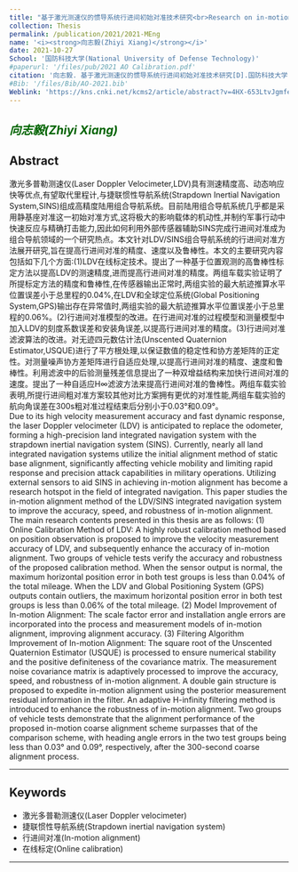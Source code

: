 ```yaml
---
title: "基于激光测速仪的惯导系统行进间初始对准技术研究<br>Research on in-motion initial alignment technology of Inertial Navigation system based on laser Doppler Velocimeter"
collection: Thesis
permalink: /publication/2021/2021-MEng
name: '<i><strong>向志毅(Zhiyi Xiang)</strong></i>'
date: 2021-10-27
School: '国防科技大学(National University of Defense Technology)'
#paperurl: '/files/pub/2021 AO Calibration.pdf'
citation: '向志毅. 基于激光测速仪的惯导系统行进间初始对准技术研究[D].国防科技大学,2021.<br>Z. Xiang, &quot;Research on in-motion initial alignment technology of Inertial Navigation system based on laser Doppler Velocimeter (in Chinese),&quot; MEng. thesis, National University of Defense Technology., 2021.'
#Bib: '/files/Bib/AO-2021.bib'
Weblink: 'https://kns.cnki.net/kcms2/article/abstract?v=4HX-653LtvJgmfe7mqffZxO2bRfThZMWunMSI6B_xvcfIy79PaHFgXKCHqLXWWhwxa4CO0H_kT0R09dkFc2bRwqd481q2wGhFfEt_jNO6k1-cARQ-8LJv3xwmjEpEE6LuHkD2OfTXw7UdBFG8IF5X1iVlOy2nH4d&uniplatform=NZKPT&language=CHS'
---
```


<font color="#006400"><i><strong>向志毅(Zhiyi Xiang)</strong></i></font>
------

**Abstract**
------
激光多普勒测速仪(Laser Doppler Velocimeter,LDV)具有测速精度高、动态响应快等优点,有望取代里程计,与捷联惯性导航系统(Strapdown Inertial Navigation System,SINS)组成高精度陆用组合导航系统。目前陆用组合导航系统几乎都是采用静基座对准这一初始对准方式,这将极大的影响载体的机动性,并制约军事行动中快速反应与精确打击能力,因此如何利用外部传感器辅助SINS完成行进间对准成为组合导航领域的一个研究热点。本文针对LDV/SINS组合导航系统的行进间对准方法展开研究,旨在提高行进间对准的精度、速度以及鲁棒性。本文的主要研究内容包括如下几个方面:(1)LDV在线标定技术。提出了一种基于位置观测的高鲁棒性标定方法以提高LDV的测速精度,进而提高行进间对准的精度。两组车载实验证明了所提标定方法的精度和鲁棒性,在传感器输出正常时,两组实验的最大航迹推算水平位置误差小于总里程的0.04%,在LDV和全球定位系统(Global Positioning System,GPS)输出存在异常值时,两组实验的最大航迹推算水平位置误差小于总里程的0.06%。(2)行进间对准模型的改进。在行进间对准的过程模型和测量模型中加入LDV的刻度系数误差和安装角误差,以提高行进间对准的精度。(3)行进间对准滤波算法的改进。对无迹四元数估计法(Unscented Quaternion Estimator,USQUE)进行了平方根处理,以保证数值的稳定性和协方差矩阵的正定性。对测量噪声协方差矩阵进行自适应处理,以提高行进间对准的精度、速度和鲁棒性。利用滤波中的后验测量残差信息提出了一种双增益结构来加快行进间对准的速度。提出了一种自适应H∞滤波方法来提高行进间对准的鲁棒性。两组车载实验表明,所提行进间粗对准方案较其他对比方案拥有更优的对准性能,两组车载实验的航向角误差在300s粗对准过程结束后分别小于0.03°和0.09°。<br>
Due to its high velocity measurement accuracy and fast dynamic response, the laser Doppler velocimeter (LDV) is anticipated to replace the odometer, forming a high-precision land integrated navigation system with the strapdown inertial navigation system (SINS). Currently, nearly all land integrated navigation systems utilize the initial alignment method of static base alignment, significantly affecting vehicle mobility and limiting rapid response and precision attack capabilities in military operations. Utilizing external sensors to aid SINS in achieving in-motion alignment has become a research hotspot in the field of integrated navigation. This paper studies the in-motion alignment method of the LDV/SINS integrated navigation system to improve the accuracy, speed, and robustness of in-motion alignment. The main research contents presented in this thesis are as follows:
(1) Online Calibration Method of LDV: A highly robust calibration method based on position observation is proposed to improve the velocity measurement accuracy of LDV, and subsequently enhance the accuracy of in-motion alignment. Two groups of vehicle tests verify the accuracy and robustness of the proposed calibration method. When the sensor output is normal, the maximum horizontal position error in both test groups is less than 0.04% of the total mileage. When the LDV and Global Positioning System (GPS) outputs contain outliers, the maximum horizontal position error in both test groups is less than 0.06% of the total mileage.
(2) Model Improvement of In-motion Alignment: The scale factor error and installation angle errors are incorporated into the process and measurement models of in-motion alignment, improving alignment accuracy.
(3) Filtering Algorithm Improvement of In-motion Alignment: The square root of the Unscented Quaternion Estimator (USQUE) is processed to ensure numerical stability and the positive definiteness of the covariance matrix.  The measurement noise covariance matrix is adaptively processed to improve the accuracy, speed, and robustness of in-motion alignment.  A double gain structure is proposed to expedite in-motion alignment using the posterior measurement residual information in the filter.  An adaptive H-infinity filtering method is introduced to enhance the robustness of in-motion alignment.  Two groups of vehicle tests demonstrate that the alignment performance of the proposed in-motion coarse alignment scheme surpasses that of the comparison scheme, with heading angle errors in the two test groups being less than 0.03° and 0.09°, respectively, after the 300-second coarse alignment process.

------

**Keywords**
------
- 激光多普勒测速仪(Laser Doppler velocimeter)
- 捷联惯性导航系统(Strapdown inertial navigation system)
- 行进间对准(In-motion alignment)
- 在线标定(Online calibration)

------